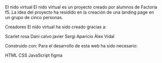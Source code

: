 El nido virtual 
El nido virtual es un proyecto creado por alumnos de Factoria f5. La idea del proyecto ha residido en la creación de una landing page en un grupo de cinco personas.

Creadores
El nido virtual ha sido creado gracias a:

Scarlet rosa
Dani calvo
javier
Sergi Aparicio
Àlex Vidal

Construido con:
Para el desarrollo de esta web ha sido necesario:

HTML
CSS
JavaScript
figma
